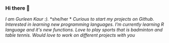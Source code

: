 ### Hi there 👋

 *I am Gurleen Kaur :).*
 *she/her *
*Curious to start my projects on Github.*
*Interested in learning new programming languages.*
*I’m currently learning R language and it's new functions.*
*Love to play sports that is badminton and table tennis.*
*Would love to work on different projects with you*




<!--
**gurleenkaur1999/gurleenkaur1999** is a ✨ _special_ ✨ repository because its `README.md` (this file) appears on your GitHub profile.

Here are some ideas to get you started:

- 🔭 I’m currently working on ...
- 🌱 I’m currently learning ...
- 👯 I’m looking to collaborate on ...
- 🤔 I’m looking for help with ...
- 💬 Ask me about ...
- 📫 How to reach me: ...
- 😄 Pronouns: ...
- ⚡ Fun fact: ...
-->

